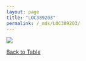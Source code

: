 ```yaml
---
layout: page
title: "LOC389203"
permalink: /_mds/LOC389203/
---
```


![](../../algns0/5HSAA059740_aln_report.png?raw=true)

[Back to Table](../../display)